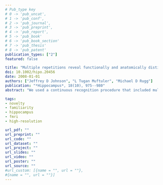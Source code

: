 ```yaml
---
# Pub_type key
# 0 -> 'pub_uncat',
# 1 -> 'pub_conf',
# 2 -> 'pub_journal',
# 3 -> 'pub_preprint',
# 4 -> 'pub_report',
# 5 -> 'pub_book'
# 6 -> 'pub_book_section'
# 7 -> 'pub_thesis'
# 8 -> 'pub_patent'
publication_types: ["2"]
featured: false

title: "Multiple repetitions reveal functionally and anatomically distinct patterns of hippocampal activity during continuous recognition memory"
doi: 10.1002/hipo.20456
date: 2008-01-01
authors: ["Jeffrey D Johnson", "L Tugan Muftuler", "Michael D Rugg"]
publication: "*Hippocampus*, 18(10), 975--980"
abstract: "We used a continuous recognition procedure that included multiple presentations of test items, along with high-resolution functional magnetic resonance imaging (fMRI), to investigate the relationship between item novelty and recognition-related activity in the medial temporal lobe (MTL). In several regions of hippocampus and parahippocampal cortex, activity elicited by new items exceeded that for old items, whereas no MTL regions exhibited greater activity for old items. Critically, anatomically distinct regions of MTL were engaged by item novelty in two different ways, as evidenced by statistically dissociable profiles of activity. In bilateral medial hippocampus and left posterior parahippocampal cortex, activity followed a categorical profile in which it was greater for new than old items but did not differ further with additional presentations of old items. By contrast, effects in adjacent regions of right lateral hippocampus and left parahippocampal cortex were graded, whereby activity declined linearly with respect to each successive item presentation. These findings suggest that the relationship between hippocampal (and parahippocampal) activity and continuous psychological dimensions, such as item novelty, cannot be captured by a unitary function."

tags: 
- novelty
- familiarity
- hippocampus
- fmri
- high-resolution

url_pdf: ""
url_preprint: ""
url_code: ""
url_dataset: ""
url_project: ""
url_slides: ""
url_video: ""
url_poster: ""
url_source: ""
#url_custom: [{name = "", url = ""},
#{name = "", url = ""}]
---
```


